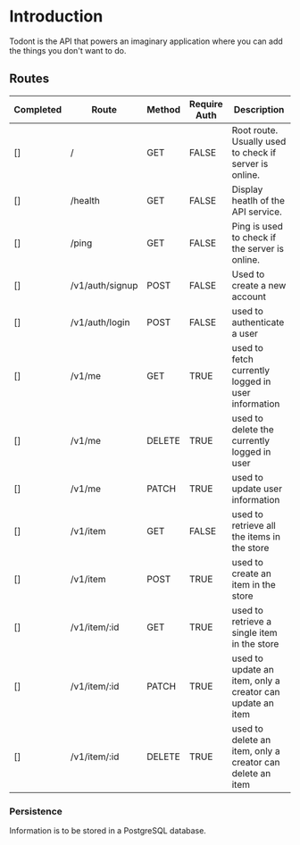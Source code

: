 # Introduction

Todont is the API that powers an imaginary application where you can add the things you don't want to do.

## Routes

| Completed 	| Route           	| Method 	| Require Auth 	| Description                                               	|
|-----------	|-----------------	|--------	|--------------	|-----------------------------------------------------------	|
| []        	| /               	| GET    	| FALSE        	| Root route. Usually used to check if server is online.    	|
| []        	| /health         	| GET    	| FALSE        	| Display heatlh of the API service.                        	|
| []        	| /ping           	| GET    	| FALSE        	| Ping is used to check if the server is online.            	|
| []        	| /v1/auth/signup 	| POST   	| FALSE        	| Used to create a new account                              	|
| []        	| /v1/auth/login  	| POST   	| FALSE        	| used to authenticate a user                               	|
| []        	| /v1/me          	| GET    	| TRUE         	| used to fetch currently logged in user information        	|
| []        	| /v1/me          	| DELETE 	| TRUE         	| used to delete the currently logged in user               	|
| []        	| /v1/me          	| PATCH  	| TRUE         	| used to update user information                           	|
| []        	| /v1/item        	| GET    	| FALSE        	| used to retrieve all the items in the store               	|
| []        	| /v1/item        	| POST   	| TRUE         	| used to create an item in the store                       	|
| []        	| /v1/item/:id    	| GET    	| TRUE         	| used to retrieve a single item in the store               	|
| []        	| /v1/item/:id    	| PATCH  	| TRUE         	| used to update an item, only a creator can update an item 	|
| []        	| /v1/item/:id    	| DELETE 	| TRUE         	| used to delete an item, only a creator can delete an item 	|

### Persistence

Information is to be stored in a PostgreSQL database.

